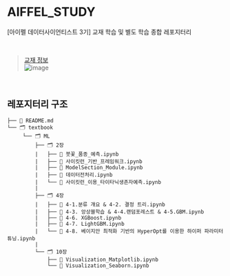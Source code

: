 # AIFFEL_STUDY
[아이펠 데이터사이언티스트 3기] 교재 학습 및 별도 학습 종합 레포지터리

<br>

> [교재 정보](https://wikibook.co.kr/pymlrev2/)<br>
![image](https://github.com/user-attachments/assets/c10ef5ae-6175-4532-8a5e-bfa0062de581)

<br>

## 레포지터리 구조
```
├── 📑 README.md
└── 🗂 textbook
     └── 🗂 ML
         ├── 🗂 2장
         |   ├── 📑 붓꽃_품종_예측.ipynb
         |   ├── 📑 사이킷런_기반_프레임워크.ipynb
         |   ├── 📑 ModelSection_Module.ipynb
         |   ├── 📑 데이터전처리.ipynb
         |   └── 📑 사이킷런_이용_타이타닉생존자예측.ipynb
         |
         ├── 🗂 4장
         |   ├── 📑 4-1.분류 걔요 & 4-2. 결정 트리.ipynb
         |   ├── 📑 4-3. 앙상블학습 & 4-4.랜덤포레스트 & 4-5.GBM.ipynb
         |   ├── 📑 4-6. XGBoost.ipynb
         |   ├── 📑 4-7. LightGBM.ipynb
         |   └── 📑 4-8. 베이지안 최적화 기반의 HyperOpt를 이용한 하이퍼 파라미터 튜닝.ipynb
         |
         └── 🗂 10장
             ├── 📑 Visualization_Matplotlib.ipynb
             └── 📑 Visualization_Seaborn.ipynb


```
